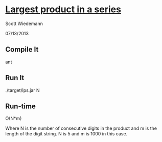 [Largest product in a series](http://projecteuler.net/problem=8)
====================
Scott Wiedemann

07/13/2013

Compile It
----------
ant


Run It
------
./target/lps.jar N


Run-time
--------
O(N*m)

Where N is the number of consecutive digits in the product and m is the length of the digit string.  N is 5 and m is 1000 in this case.
